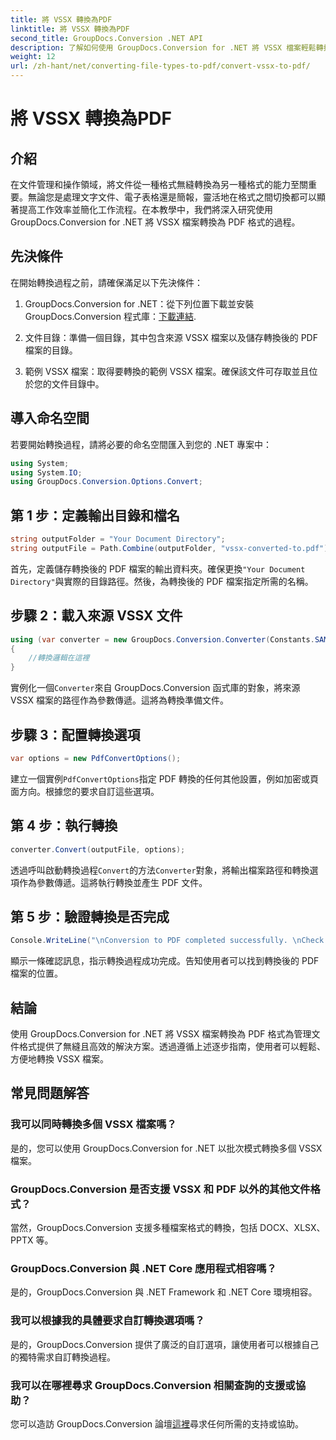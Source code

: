 ```yaml
---
title: 將 VSSX 轉換為PDF
linktitle: 將 VSSX 轉換為PDF
second_title: GroupDocs.Conversion .NET API
description: 了解如何使用 GroupDocs.Conversion for .NET 將 VSSX 檔案輕鬆轉換為 PDF 格式。簡化您的文件管理工作流程。
weight: 12
url: /zh-hant/net/converting-file-types-to-pdf/convert-vssx-to-pdf/
---
```


# 將 VSSX 轉換為PDF

## 介紹
在文件管理和操作領域，將文件從一種格式無縫轉換為另一種格式的能力至關重要。無論您是處理文字文件、電子表格還是簡報，靈活地在格式之間切換都可以顯著提高工作效率並簡化工作流程。在本教學中，我們將深入研究使用 GroupDocs.Conversion for .NET 將 VSSX 檔案轉換為 PDF 格式的過程。
## 先決條件
在開始轉換過程之前，請確保滿足以下先決條件：
1.  GroupDocs.Conversion for .NET：從下列位置下載並安裝 GroupDocs.Conversion 程式庫：[下載連結](https://releases.groupdocs.com/conversion/net/).
   
2. 文件目錄：準備一個目錄，其中包含來源 VSSX 檔案以及儲存轉換後的 PDF 檔案的目錄。
3. 範例 VSSX 檔案：取得要轉換的範例 VSSX 檔案。確保該文件可存取並且位於您的文件目錄中。

## 導入命名空間
若要開始轉換過程，請將必要的命名空間匯入到您的 .NET 專案中：
```csharp
using System;
using System.IO;
using GroupDocs.Conversion.Options.Convert;
```

## 第 1 步：定義輸出目錄和檔名
```csharp
string outputFolder = "Your Document Directory";
string outputFile = Path.Combine(outputFolder, "vssx-converted-to.pdf");
```
首先，定義儲存轉換後的 PDF 檔案的輸出資料夾。確保更換`"Your Document Directory"`與實際的目錄路徑。然後，為轉換後的 PDF 檔案指定所需的名稱。
## 步驟 2：載入來源 VSSX 文件
```csharp
using (var converter = new GroupDocs.Conversion.Converter(Constants.SAMPLE_VSSX))
{
    //轉換邏輯在這裡
}
```
實例化一個`Converter`來自 GroupDocs.Conversion 函式庫的對象，將來源 VSSX 檔案的路徑作為參數傳遞。這將為轉換準備文件。
## 步驟 3：配置轉換選項
```csharp
var options = new PdfConvertOptions();
```
建立一個實例`PdfConvertOptions`指定 PDF 轉換的任何其他設置，例如加密或頁面方向。根據您的要求自訂這些選項。
## 第 4 步：執行轉換
```csharp
converter.Convert(outputFile, options);
```
透過呼叫啟動轉換過程`Convert`的方法`Converter`對象，將輸出檔案路徑和轉換選項作為參數傳遞。這將執行轉換並產生 PDF 文件。
## 第 5 步：驗證轉換是否完成
```csharp
Console.WriteLine("\nConversion to PDF completed successfully. \nCheck output in {0}", outputFolder);
```
顯示一條確認訊息，指示轉換過程成功完成。告知使用者可以找到轉換後的 PDF 檔案的位置。

## 結論
使用 GroupDocs.Conversion for .NET 將 VSSX 檔案轉換為 PDF 格式為管理文件格式提供了無縫且高效的解決方案。透過遵循上述逐步指南，使用者可以輕鬆、方便地轉換 VSSX 檔案。
## 常見問題解答
### 我可以同時轉換多個 VSSX 檔案嗎？
是的，您可以使用 GroupDocs.Conversion for .NET 以批次模式轉換多個 VSSX 檔案。
### GroupDocs.Conversion 是否支援 VSSX 和 PDF 以外的其他文件格式？
當然，GroupDocs.Conversion 支援多種檔案格式的轉換，包括 DOCX、XLSX、PPTX 等。
### GroupDocs.Conversion 與 .NET Core 應用程式相容嗎？
是的，GroupDocs.Conversion 與 .NET Framework 和 .NET Core 環境相容。
### 我可以根據我的具體要求自訂轉換選項嗎？
是的，GroupDocs.Conversion 提供了廣泛的自訂選項，讓使用者可以根據自己的獨特需求自訂轉換過程。
### 我可以在哪裡尋求 GroupDocs.Conversion 相關查詢的支援或協助？
您可以造訪 GroupDocs.Conversion 論壇[這裡](https://forum.groupdocs.com/c/conversion/11)尋求任何所需的支持或協助。